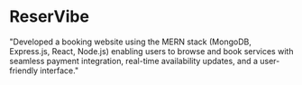 # ReserVibe
"Developed a booking website using the MERN stack (MongoDB, Express.js, React, Node.js) enabling users to browse and book services with seamless payment integration, real-time availability updates, and a user-friendly interface."

